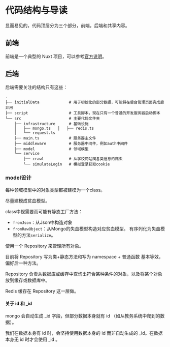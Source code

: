 # 代码结构与导读

显而易见的，代码顶层分为三个部分，前端，后端和共享内容。

## 前端

前端是一个典型的 Nuxt 项目，可以参考[官方说明](https://zh.nuxtjs.org/guide/directory-structure)。

## 后端

后端需要关注的结构只有这些：
```
.
├── initialData             # 用于初始化的部分数据，可能将在后台管理页面完成后弃用
├── script                  # 工具脚本，现在只有一个普通的开发服务器启动脚本
└── src                     # 主要代码文件夹
    ├── infrastructure      # 基础设施
    │   ├── mongo.ts   │   ├── redis.ts
    │   └── request.ts
    ├── main.ts             # 服务器主文件
    ├── middleware          # 服务器中间件，例如auth中间件
    ├── model               # 领域模型
    └── service   
        ├── crawl           # 从学校网站爬各类信息的爬虫
        └── simulateLogin   # 模拟登录获取cookie
```

### model设计

每种领域模型中的对象类型都被建模为一个class。

尽量建模成贫血模型。

class中视需要而可能有静态工厂方法：
- `fromJson`：从Json中构造对象
- `fromRawObject`：从Mongo的失血模型构造对应贫血模型。
有序列化为失血模型的方法`serialize`。

使用一个 Repository 来管理所有对象。

目前将 Repository 写为类+静态方法和写为 namespace + 普通函数 基本等效，偏好后一种方法。

Repository 负责从数据库或缓存中查询出符合某种条件的对象，以及将某个对象放到缓存或数据库中。

Redis 缓存在 Repository 这一层做。

#### 关于 id 和 _id

mongo 会自动生成 _id 字段，但部分数据本身就有 id （如从教务系统中爬到的数据）。

我们在数据本身有 id 时，会坚持使用数据本身的 id 而非自动生成的 _id。在数据本身无 id 时才会使用 _id 。
